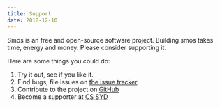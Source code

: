 ```yaml
---
title: Support
date: 2018-12-10
---
```



Smos is an free and open-source software project.
Building smos takes time, energy and money.
Please consider supporting it.

Here are some things you could do:

1. Try it out, see if you like it.
2. Find bugs, file issues on [the issue tracker](https://github.com/NorfairKing/smos/issues)
3. Contribute to the project on [GitHub](https://github.com/NorfairKing/smos)
4. Become a supporter at [CS SYD](https://cs-syd.eu/support)
